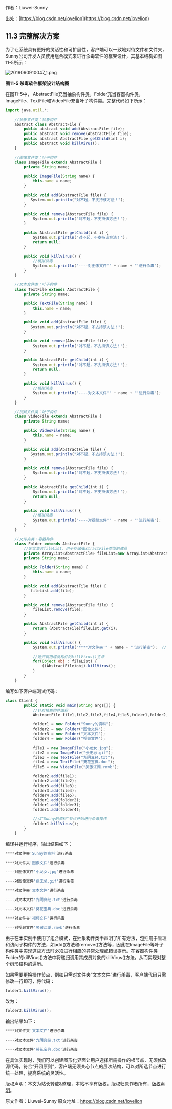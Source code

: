 

  
作者：Liuwei-Sunny

出处：[https://blog.csdn.net/lovelion](https://blog.csdn.net/lovelion)

## 11.3 完整解决方案

为了让系统具有更好的灵活性和可扩展性，客户端可以一致地对待文件和文件夹，Sunny公司开发人员使用组合模式来进行杀毒软件的框架设计，其基本结构如图11-5所示：

![2019060910047_1.png](https://gitee.com/hezhiyuan007/java-study/raw/master/images/DesignMode2/b4456bd6-e4b8-4353-af44-89ce6ec26686.png)

**图11-5 杀毒软件框架设计结构图**

在图11-5中， AbstractFile充当抽象构件类，Folder充当容器构件类，ImageFile、TextFile和VideoFile充当叶子构件类。完整代码如下所示：

```js 
import java.util.*;

    //抽象文件类：抽象构件
    abstract class AbstractFile {
        public abstract void add(AbstractFile file);
        public abstract void remove(AbstractFile file);
        public abstract AbstractFile getChild(int i);
        public abstract void killVirus();
    }

    //图像文件类：叶子构件
    class ImageFile extends AbstractFile {
        private String name;

        public ImageFile(String name) {
            this.name = name;
        }

        public void add(AbstractFile file) {
           System.out.println("对不起，不支持该方法！");
        }

        public void remove(AbstractFile file) {
            System.out.println("对不起，不支持该方法！");
        }

        public AbstractFile getChild(int i) {
            System.out.println("对不起，不支持该方法！");
            return null;
        }

        public void killVirus() {
            //模拟杀毒
            System.out.println("----对图像文件'" + name + "'进行杀毒");
        }
    }

    //文本文件类：叶子构件
    class TextFile extends AbstractFile {
        private String name;

        public TextFile(String name) {
            this.name = name;
        }

        public void add(AbstractFile file) {
           System.out.println("对不起，不支持该方法！");
        }

        public void remove(AbstractFile file) {
            System.out.println("对不起，不支持该方法！");
        }

        public AbstractFile getChild(int i) {
            System.out.println("对不起，不支持该方法！");
            return null;
        }

        public void killVirus() {
            //模拟杀毒
            System.out.println("----对文本文件'" + name + "'进行杀毒");
        }
    }

    //视频文件类：叶子构件
    class VideoFile extends AbstractFile {
        private String name;

        public VideoFile(String name) {
            this.name = name;
        }

        public void add(AbstractFile file) {
           System.out.println("对不起，不支持该方法！");
        }

        public void remove(AbstractFile file) {
            System.out.println("对不起，不支持该方法！");
        }

        public AbstractFile getChild(int i) {
            System.out.println("对不起，不支持该方法！");
            return null;
        }

        public void killVirus() {
            //模拟杀毒
            System.out.println("----对视频文件'" + name + "'进行杀毒");
        }
    }

    //文件夹类：容器构件
    class Folder extends AbstractFile {
        //定义集合fileList，用于存储AbstractFile类型的成员
        private ArrayList<AbstractFile> fileList=new ArrayList<AbstractFile>();
        private String name;

        public Folder(String name) {
            this.name = name;
        }

        public void add(AbstractFile file) {
           fileList.add(file);
        }

        public void remove(AbstractFile file) {
            fileList.remove(file);
        }

        public AbstractFile getChild(int i) {
            return (AbstractFile)fileList.get(i);
        }

        public void killVirus() {
            System.out.println("****对文件夹'" + name + "'进行杀毒");  //模拟杀毒

            //递归调用成员构件的killVirus()方法
            for(Object obj : fileList) {
                ((AbstractFile)obj).killVirus();
            }
        }
    }
```

编写如下客户端测试代码：


```js 
class Client {
        public static void main(String args[]) {
            //针对抽象构件编程
            AbstractFile file1,file2,file3,file4,file5,folder1,folder2,folder3,folder4;

            folder1 = new Folder("Sunny的资料");
            folder2 = new Folder("图像文件");
            folder3 = new Folder("文本文件");
            folder4 = new Folder("视频文件");

            file1 = new ImageFile("小龙女.jpg");
            file2 = new ImageFile("张无忌.gif");
            file3 = new TextFile("九阴真经.txt");
            file4 = new TextFile("葵花宝典.doc");
            file5 = new VideoFile("笑傲江湖.rmvb");

            folder2.add(file1);
            folder2.add(file2);
            folder3.add(file3);
            folder3.add(file4);
            folder4.add(file5);
            folder1.add(folder2);
            folder1.add(folder3);
            folder1.add(folder4);

            //从“Sunny的资料”节点开始进行杀毒操作
            folder1.killVirus();
        }
    }
```

编译并运行程序，输出结果如下：


```js 
****对文件夹'Sunny的资料'进行杀毒

****对文件夹'图像文件'进行杀毒

----对图像文件'小龙女.jpg'进行杀毒

----对图像文件'张无忌.gif'进行杀毒

****对文件夹'文本文件'进行杀毒

----对文本文件'九阴真经.txt'进行杀毒

----对文本文件'葵花宝典.doc'进行杀毒

****对文件夹'视频文件'进行杀毒

----对视频文件'笑傲江湖.rmvb'进行杀毒
```

由于在本实例中使用了组合模式，在抽象构件类中声明了所有方法，包括用于管理和访问子构件的方法，如add()方法和remove()方法等，因此在ImageFile等叶子构件类中实现这些方法时必须进行相应的异常处理或错误提示。在容器构件类Folder的killVirus()方法中将递归调用其成员对象的killVirus()方法，从而实现对整个树形结构的遍历。

如果需要更换操作节点，例如只需对文件夹“文本文件”进行杀毒，客户端代码只需修改一行即可，将代码：

```js 
folder1.killVirus();
```

改为：


```js 
folder3.killVirus();
```

输出结果如下：


```js 
****对文件夹'文本文件'进行杀毒

----对文本文件'九阴真经.txt'进行杀毒

----对文本文件'葵花宝典.doc'进行杀毒
```

在具体实现时，我们可以创建图形化界面让用户选择所需操作的根节点，无须修改源代码，符合“开闭原则”，客户端无须关心节点的层次结构，可以对所选节点进行统一处理，提高系统的灵活性。

版权声明：本文为站长转载&整理，本站不享有版权，版权归原作者所有，[版权声明](https://gitee.com/hezhiyuan007/java-notes/raw/master/disclaimer.md)。




原文作者：Liuwei-Sunny 原文地址：https://blog.csdn.net/lovelion